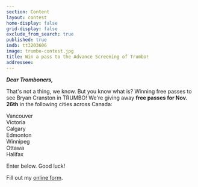 ```yaml
---
section: Content
layout: contest
home-display: false
grid-display: false
exclude_from_search: true
published: true
imdb: tt3203606
image: trumbo-contest.jpg
title: Win a pass to the Advance Screening of Trumbo!
addressee: 
---
```

**_Dear Tromboners,_**

That's not a thing, we know. But you know what is? Winning free passes to see Bryan Cranston in TRUMBO! We're giving away **free passes for Nov. 26th** in the following cities across Canada:

Vancouver  
Victoria  
Calgary  
Edmonton  
Winnipeg  
Ottawa  
Halifax  

Enter below. Good luck!

<div id="wufoo-qvcs5r20lky9nr">
Fill out my <a href="https://dearcastandcrew.wufoo.com/forms/qvcs5r20lky9nr">online form</a>.
</div>
<script type="text/javascript">var qvcs5r20lky9nr;(function(d, t) {
var s = d.createElement(t), options = {
'userName':'dearcastandcrew',
'formHash':'qvcs5r20lky9nr',
'autoResize':true,
'height':'467',
'async':true,
'host':'wufoo.com',
'header':'hide',
'ssl':true};
s.src = ('https:' == d.location.protocol ? 'https://' : 'http://') + 'www.wufoo.com/scripts/embed/form.js';
s.onload = s.onreadystatechange = function() {
var rs = this.readyState; if (rs) if (rs != 'complete') if (rs != 'loaded') return;
try { qvcs5r20lky9nr = new WufooForm();qvcs5r20lky9nr.initialize(options);qvcs5r20lky9nr.display(); } catch (e) {}};
var scr = d.getElementsByTagName(t)[0], par = scr.parentNode; par.insertBefore(s, scr);
})(document, 'script');</script>

